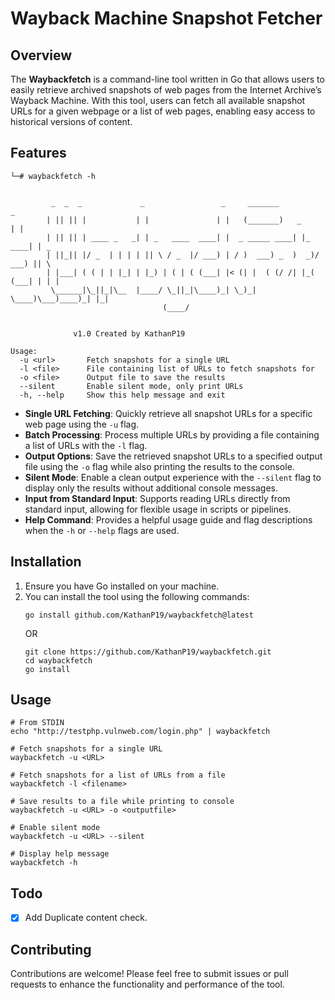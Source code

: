 # Wayback Machine Snapshot Fetcher

## Overview

The **Waybackfetch** is a command-line tool written in Go that allows users to easily retrieve archived snapshots of web pages from the Internet Archive’s Wayback Machine. With this tool, users can fetch all available snapshot URLs for a given webpage or a list of web pages, enabling easy access to historical versions of content.

## Features

```console
└─# waybackfetch -h


         _  _  _             _                 _     _______              _     
        | || || |           | |               | |   (_______)   _        | |    
        | || || | ____ _   _| | _   ____  ____| |  _ _____ ____| |_  ____| | _  
        | ||_|| |/ _  | | | | || \ / _  |/ ___) | / )  ___) _  )  _)/ ___) || \ 
        | |___| ( ( | | |_| | |_) | ( | ( (___| |< (| |  ( (/ /| |_( (___| | | |
         \______|\_||_|\__  |____/ \_||_|\____)_| \_)_|   \____)\___)____)_| |_|
                                  (____/                                                    


              v1.0 Created by KathanP19

Usage:
  -u <url>       Fetch snapshots for a single URL
  -l <file>      File containing list of URLs to fetch snapshots for
  -o <file>      Output file to save the results
  --silent       Enable silent mode, only print URLs
  -h, --help     Show this help message and exit
```


- **Single URL Fetching**: Quickly retrieve all snapshot URLs for a specific web page using the `-u` flag.
- **Batch Processing**: Process multiple URLs by providing a file containing a list of URLs with the `-l` flag.
- **Output Options**: Save the retrieved snapshot URLs to a specified output file using the `-o` flag while also printing the results to the console.
- **Silent Mode**: Enable a clean output experience with the `--silent` flag to display only the results without additional console messages.
- **Input from Standard Input**: Supports reading URLs directly from standard input, allowing for flexible usage in scripts or pipelines.
- **Help Command**: Provides a helpful usage guide and flag descriptions when the `-h` or `--help` flags are used.

## Installation

1. Ensure you have Go installed on your machine.
2. You can install the tool using the following commands:
   ```console
   go install github.com/KathanP19/waybackfetch@latest
   ```
   OR
   ```console
   git clone https://github.com/KathanP19/waybackfetch.git
   cd waybackfetch
   go install
   ```
   
## Usage
```console
# From STDIN
echo "http://testphp.vulnweb.com/login.php" | waybackfetch

# Fetch snapshots for a single URL
waybackfetch -u <URL>

# Fetch snapshots for a list of URLs from a file
waybackfetch -l <filename>

# Save results to a file while printing to console
waybackfetch -u <URL> -o <outputfile>

# Enable silent mode
waybackfetch -u <URL> --silent

# Display help message
waybackfetch -h
```

## Todo
- [x] Add Duplicate content check.

## Contributing
Contributions are welcome! Please feel free to submit issues or pull requests to enhance the functionality and performance of the tool.
